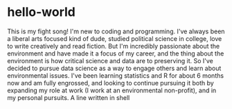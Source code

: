 # hello-world
This is my fight song!
I'm new to coding and programming. I've always been a liberal arts focused kind of dude, studied political science in college, love to write creatively and read fiction. But I'm incredibly passionate about the environment and have made it a focus of my career, and the thing about the environment is how critical science and data are to preserving it. So I've decided to pursue data science as a way to engage others and learn about environmental issues. 
I've been learning statistics and R for about 6 months now and am fully engrossed, and looking to continue pursuing it both by expanding my role at work (I work at an environmental non-profit), and in my personal pursuits. 
A line written in shell
